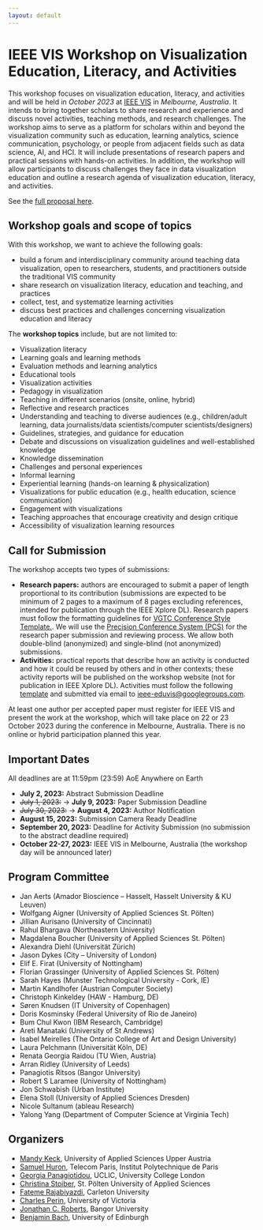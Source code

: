 ```yaml
---
layout: default
---
```


# IEEE VIS Workshop on Visualization Education, Literacy, and Activities

This workshop focuses on visualization education, literacy, and activities and will be held in _October 2023_ at [IEEE VIS](https://ieeevis.org/) in _Melbourne, Australia_. It intends to bring together scholars to share research and experience and discuss novel activities, teaching methods, and research challenges. The workshop aims to serve as a platform for scholars within and beyond the visualization community such as education, learning analytics, science communication, psychology, or people from adjacent fields such as data science, AI, and HCI. It will include presentations of research papers and practical sessions with hands-on activities. In addition, the workshop will allow participants to discuss challenges they face in data visualization education and outline a research agenda of visualization education, literacy, and activities. 

See the [full proposal here](https://arxiv.org/abs/2303.10708).

## Workshop goals and scope of topics

With this workshop, we want to achieve the following goals: 
* build a forum and interdisciplinary community around teaching data visualization, open to researchers, students, and practitioners outside the traditional VIS community
* share research on visualization literacy, education and teaching, and practices
* collect, test, and systematize learning activities
* discuss best practices and challenges concerning visualization education and literacy

The **workshop topics** include, but are not limited to:
* Visualization literacy
* Learning goals and learning methods
* Evaluation methods and learning analytics
* Educational tools
* Visualization activities
* Pedagogy in visualization
* Teaching in different scenarios (onsite, online, hybrid)
* Reflective and research practices
* Understanding and teaching to diverse audiences (e.g., children/adult learning, data journalists/data scientists/computer scientists/designers) 
* Guidelines, strategies, and guidance for education
* Debate and discussions on visualization guidelines and well-established knowledge
* Knowledge dissemination
* Challenges and personal experiences
* Informal learning
* Experiential learning (hands-on learning & physicalization)
* Visualizations for public education (e.g., health education, science communication)
* Engagement with visualizations
* Teaching approaches that encourage creativity and design critique
* Accessibility of visualization learning resources

## Call for Submission

The workshop accepts two types of submissions: 
* **Research papers:** authors are encouraged to submit a paper of length proportional to its contribution (submissions are expected to be minimum of 2 pages to a maximum of 8 pages excluding references, intended for publication through the IEEE Xplore DL).
Research papers must follow the formatting guidelines for [VGTC Conference Style Template.](https://tc.computer.org/vgtc/publications/conference/).
We will use the  [Precision Conference System (PCS)](https://new.precisionconference.com/) for the research paper submission and reviewing process. We allow both double-blind (anonymized) and single-blind (not anonymized) submissions.
* **Activities:** practical reports that describe how an activity is conducted and how it could be reused by others and in other contexts; these activity reports will be published on the workshop website (not for publication in IEEE Xplore DL).
Activities must follow the following [template](https://docs.google.com/document/d/1QM_YtQduTlBjA459URkbUFg9NU9V6W2aJLVT3RoEk5Y/edit?usp=sharing) and submitted via email to ieee-eduvis@googlegroups.com.

At least one author per accepted paper must register for IEEE VIS and present the work at the workshop, which will take place on 22 or 23 October 2023 during the conference in Melbourne, Australia. There is no online or hybrid participation planned this year. 

## Important Dates

All deadlines are at 11:59pm (23:59) AoE Anywhere on Earth
* **July 2, 2023:** Abstract Submission Deadline
* ~~July 1, 2023:~~ -> **July 9, 2023:** Paper Submission Deadline
* ~~July 30, 2023:~~ -> **August 4, 2023:** Author Notification
* **August 15, 2023:** Submission Camera Ready Deadline
* **September 20, 2023:** Deadline for Activity Submission (no submission to the abstract deadline required)
* **October 22-27, 2023:** IEEE VIS in Melbourne, Australia (the workshop day will be announced later)

## Program Committee

*   Jan Aerts (Amador Bioscience – Hasselt, Hasselt University & KU Leuven)																					
*   Wolfgang Aigner (University of Applied Sciences St. Pölten)																								
*   Jillian Aurisano (University of Cincinnati)
*   Rahul Bhargava (Northeastern University)				
*   Magdalena Boucher (University of Applied Sciences St. Pölten)															
*   Alexandra Diehl (Universität Zürich)									
*   Jason Dykes (City – University of London)															
*   Elif E. Firat (University of Nottingham)						
*   Florian Grassinger (University of Applied Sciences St. Pölten)	
*   Sarah Hayes (Munster Technological University - Cork, IE)
*   Martin Kandlhofer (Austrian Computer Society)
*   Christoph Kinkeldey (HAW - Hamburg, DE)
*   Søren Knudsen (IT University of Copenhagen)									
*   Doris Kosminsky (Federal University of Rio de Janeiro)														
*   Bum Chul Kwon (IBM Research, Cambridge)					
*   Areti Manataki (University of St Andrews)										
*   Isabel Meirelles (The Ontario College of Art and Design University)															
*   Laura Pelchmann (Universität Köln, DE)																						
*   Renata Georgia Raidou (TU Wien, Austria)											
*   Arran Ridley (University of Leeds)																	
*   Panagiotis Ritsos (Bangor University)																
*   Robert S Laramee (University of Nottingham)														
*   Jon Schwabish (Urban Institute)																							
*   Elena Stoll (University of Applied Sciences Dresden)	
*   Nicole Sultanum (ableau Research)	 																		
*   Yalong Yang (Department of Computer Science at Virginia Tech)

## Organizers

* [Mandy Keck](https://pure.fh-ooe.at/en/persons/mandy-keck), University of Applied Sciences Upper Austria
* [Samuel Huron](https://www.telecom-paris.fr/samuel-huron), Telecom Paris, Institut Polytechnique de Paris
* [Georgia Panagiotidou](https://uclic.ucl.ac.uk/people/georgia-panagiotidou), UCLIC, University College London
* [Christina Stoiber](https://icmt.fhstp.ac.at/en/team/christina-stoiber), St. Pölten University of Applied Sciences
* [Fateme Rajabiyazdi](https://fatemerajabiyazdi.github.io/), Carleton University
* [Charles Perin](http://charlesperin.net/), University of Victoria
* [Jonathan C. Roberts](https://www.bangor.ac.uk/computer-science-and-electronic-engineering/staff/jonathan-roberts/en), Bangor University
* [Benjamin Bach](http://benjbach.net), University of Edinburgh

